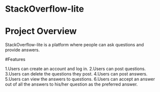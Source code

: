 # StackOverflow-lite

# Project Overview
StackOverflow-lite is a platform where people can ask questions and provide answers.

#Features

1.Users can create an account and log in.
2.Users can post questions.
3.Users can delete the questions they post.
4.Users can post answers.
5.Users can view the answers to questions.
6.Users can accept an answer out of all the answers to his/her question as the preferred answer. 

